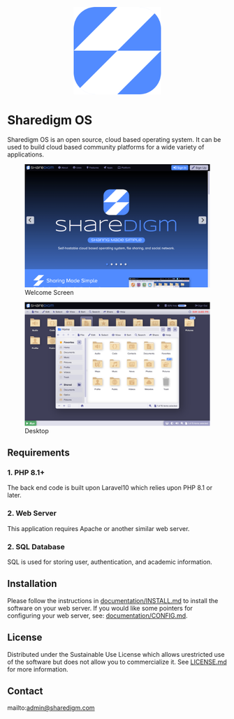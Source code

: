 <p align="center" style="text-align:center">
	<img src="images/logos/logo.svg" width="200">
</p>

# Sharedigm OS

Sharedigm OS is an open source, cloud based operating system.  It can be used to build cloud based community platforms for a wide variety of applications.

<figure>
	<img src="images/screen-shots/welcome.png" width="900" />
	<figcaption>Welcome Screen</figcaption>
</figure>

<figure>
	<img src="images/screen-shots/desktop.png" width="900" />
	<figcaption>Desktop</figcaption>
</figure>

## Requirements

### 1. PHP 8.1+

The back end code is built upon Laravel10 which relies upon PHP 8.1 or later.

### 2. Web Server

This application requires Apache or another similar web server.

### 2. SQL Database

SQL is used for storing user, authentication, and academic information.

## Installation

Please follow the instructions in [documentation/INSTALL.md](documentation/INSTALL.md) to install the software on your web server.   If you would like some pointers for configuring your web server, see:  [documentation/CONFIG.md](documentation/CONFIG.md).

<!-- LICENSE -->
## License

Distributed under the Sustainable Use License which allows urestricted use of the software but does not allow you to commercialize it. See [LICENSE.md](LICENSE.md) for more information.

<!-- CONTACT -->
## Contact

mailto:admin@sharedigm.com